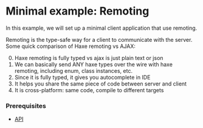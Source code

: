 # Minimal example: Remoting

In this example, we will set up a minimal client application that use remoting.

Remoting is the type-safe way for a client to communicate with the server.
Some quick comparison of Haxe remoting vs AJAX:

0. Haxe remoting is fully typed vs ajax is just plain text or json
0. We can basically send ANY haxe types over the wire with haxe remoting, including enum, class instances, etc.
0. Since it is fully typed, it gives you autocomplete in IDE
0. It helps you share the same piece of code between server and client
0. It is cross-platform: same code, compile to different targets

### Prerequisites

- [API](../05_api)
